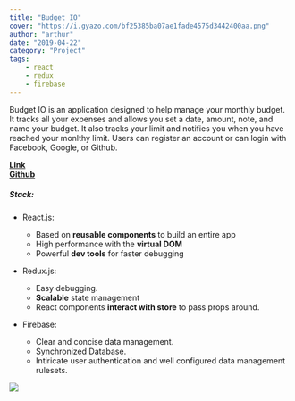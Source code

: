 ```yaml
---
title: "Budget IO"
cover: "https://i.gyazo.com/bf25385ba07ae1fade4575d3442400aa.png"
author: "arthur"
date: "2019-04-22"
category: "Project"
tags:
    - react
    - redux
    - firebase
---
```



Budget IO is an application designed to help manage your monthly budget.
It tracks all your expenses and allows you set a date, amount, note, and name your budget. It also tracks your limit and notifies you when you have reached your monlthy limit. Users can register an account or can login with Facebook, Google, or Github.

**[Link](https://budget-io.herokuapp.com/)**  
**[Github](https://github.com/rushman7/Budget-IO)**

##### Stack:
- React.js:
    - Based on **reusable components** to build an entire app
    - High performance with the **virtual DOM**
    - Powerful **dev tools** for faster debugging

- Redux.js:
    - Easy debugging.
    - **Scalable** state management
    - React components **interact with store** to pass props around.

- Firebase:
    - Clear and concise data management.
    - Synchronized Database.
    - Intiricate user authentication and well configured data management rulesets. 

    
<img src="https://media.giphy.com/media/H6c1Nd5qqxy1OpFbTn/giphy.gif"/>